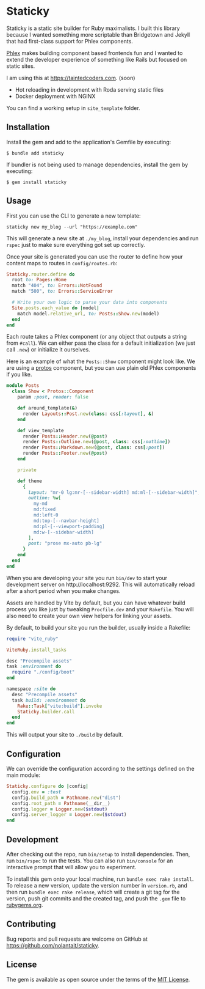 # Staticky

Staticky is a static site builder for Ruby maximalists. I built this library
because I wanted something more scriptable than Bridgetown and Jekyll that had
first-class support for Phlex components.

[Phlex](https://phlex.fun) makes building component based frontends fun and
I wanted to extend the developer experience of something like Rails but focused
on static sites.

I am using this at https://taintedcoders.com. (soon)

- Hot reloading in development with Roda serving static files
- Docker deployment with NGINX

You can find a working setup in `site_template` folder.

## Installation

Install the gem and add to the application's Gemfile by executing:

    $ bundle add staticky

If bundler is not being used to manage dependencies, install the gem by executing:

    $ gem install staticky

## Usage

First you can use the CLI to generate a new template:

```
staticky new my_blog --url "https://example.com"
```

This will generate a new site at `./my_blog`, install your dependencies and run
`rspec` just to make sure everything got set up correctly.

Once your site is generated you can use the router to define how your content
maps to routes in `config/routes.rb`:

```ruby
Staticky.router.define do
  root to: Pages::Home
  match "404", to: Errors::NotFound
  match "500", to: Errors::ServiceError

  # Write your own logic to parse your data into components
  Site.posts.each_value do |model|
    match model.relative_url, to: Posts::Show.new(model)
  end
end
```

Each route takes a Phlex component (or any object that outputs a string from
`#call`). We can either pass the class for a default initialization (we just
call `.new`) or initialize it ourselves.

Here is an example of what the `Posts::Show` component might look like. We are
using a [protos](https://github.com/inhouse-work/protos) component, but you can
use plain old Phlex components if you like.

```ruby
module Posts
  class Show < Protos::Component
    param :post, reader: false

    def around_template(&)
      render Layouts::Post.new(class: css[:layout], &)
    end

    def view_template
      render Posts::Header.new(@post)
      render Posts::Outline.new(@post, class: css[:outline])
      render Posts::Markdown.new(@post, class: css[:post])
      render Posts::Footer.new(@post)
    end

    private

    def theme
      {
        layout: "mr-0 lg:mr-[--sidebar-width] md:ml-[--sidebar-width]",
        outline: %w[
          my-md
          md:fixed
          md:left-0
          md:top-[--navbar-height]
          md:pl-[--viewport-padding]
          md:w-[--sidebar-width]
        ],
        post: "prose mx-auto pb-lg"
      }
    end
  end
end
```

When you are developing your site you run `bin/dev` to start your development
server on http://localhost:9292. This will automatically reload after a short
period when you make changes.

Assets are handled by Vite by default, but you can have whatever build process
you like just by tweaking `Procfile.dev` and your `Rakefile`. You will also need
to create your own view helpers for linking your assets.

By default, to build your site you run the builder, usually inside a Rakefile:

```ruby
require "vite_ruby"

ViteRuby.install_tasks

desc "Precompile assets"
task :environment do
  require "./config/boot"
end

namespace :site do
  desc "Precompile assets"
  task build: :environment do
    Rake::Task["vite:build"].invoke
    Staticky.builder.call
  end
end
```

This will output your site to `./build` by default.

## Configuration

We can override the configuration according to the settings defined on the main
module:

```ruby
Staticky.configure do |config|
  config.env = :test
  config.build_path = Pathname.new("dist")
  config.root_path = Pathname(__dir__)
  config.logger = Logger.new($stdout)
  config.server_logger = Logger.new($stdout)
end
```

## Development

After checking out the repo, run `bin/setup` to install dependencies. Then, run
`bin/rspec` to run the tests. You can also run `bin/console` for an interactive
prompt that will allow you to experiment.

To install this gem onto your local machine, run `bundle exec rake install`. To
release a new version, update the version number in `version.rb`, and then run
`bundle exec rake release`, which will create a git tag for the version, push
git commits and the created tag, and push the `.gem` file to
[rubygems.org](https://rubygems.org).

## Contributing

Bug reports and pull requests are welcome on GitHub at https://github.com/nolantait/staticky.

## License

The gem is available as open source under the terms of the [MIT License](https://opensource.org/licenses/MIT).
